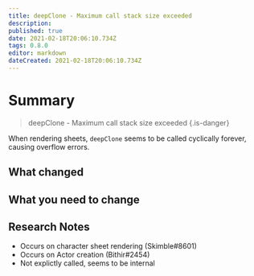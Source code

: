 ```yaml
---
title: deepClone - Maximum call stack size exceeded
description: 
published: true
date: 2021-02-18T20:06:10.734Z
tags: 0.8.0
editor: markdown
dateCreated: 2021-02-18T20:06:10.734Z
---
```


# Summary

> deepClone - Maximum call stack size exceeded
{.is-danger}


When rendering sheets, `deepClone` seems to be called cyclically forever, causing overflow errors.

## What changed



## What you need to change



## Research Notes

* Occurs on character sheet rendering (Skimble#8601)
* Occurs on Actor creation (Bithir#2454)
* Not explictly called, seems to be internal